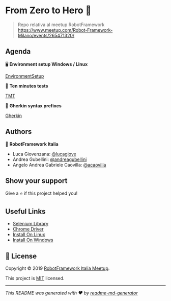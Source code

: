 # From Zero to Hero 🤖

> Repo relativa al meetup RobotFramework https://www.meetup.com/Robot-Framework-Milano/events/265471320/

## Agenda

🖥 **Environment setup Windows / Linux**

[EnvironmentSetup](#)

📁 **Ten minutes tests**

[TMT](https://github.com/RobotFramework-Italia/FromZerotoHero/blob/master/TMT)


💎 **Gherkin syntax prefixes**

[Gherkin](/GWT)


## Authors

👤 **RobotFramework Italia**

* Luca Giovenzana: [@lucagiove](https://github.com/lucagiove)
* Andrea Gubellini: [@andreagubellini](https://github.com/andreagubellini)
* Angelo Andrea Gabriele Caovilla: [@acaovilla](https://github.com/acaovilla)

## Show your support

Give a ⭐️ if this project helped you!

## Useful Links
* [Selenium Library](https://robotframework.org/SeleniumLibrary/SeleniumLibrary.html#Open%20Browser)
* [Chrome Driver](http://www.automationtestinghub.com/download-chrome-driver/)
* [Install On Linux](https://www.tutorialspoint.com/robot_framework/robot_framework_unix_linux_installation.htm)
* [Install On Windows](https://www.swtestacademy.com/getting-started-robotframework/)

## 📝 License

Copyright © 2019 [RobotFramework Italia Meetup](https://github.com/RobotFramework-Italia).

This project is [MIT](https://github.com/kefranabg/readme-md-generator/blob/master/LICENSE) licensed.

***
_This README was generated with ❤️ by [readme-md-generator](https://github.com/kefranabg/readme-md-generator)_
